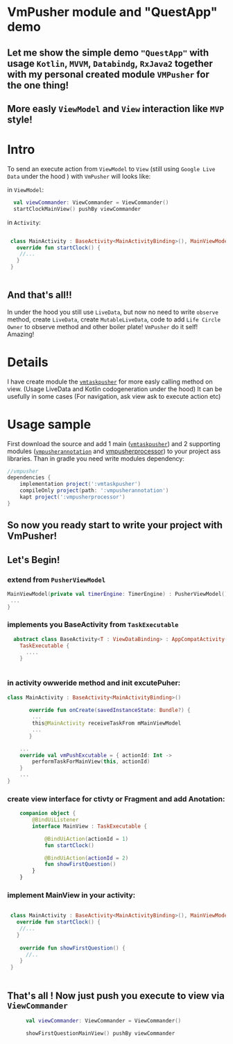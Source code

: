 # VmPusher module and "QuestApp" demo

## Let me show the simple demo ```"QuestApp"``` with usage ```Kotlin```, ```MVVM```, ```Databindg```, ```RxJava2``` together  with my personal created module ```VMPusher``` for the one thing! 
## More easly ```ViewModel``` and ```View``` interaction like ```MVP``` style!

# Intro 

To send an execute action from ```ViewModel``` to ```View``` (still using ```Google Live Data``` under the hood ) with ```VmPusher``` will looks like:

in ```ViewModel```:

```kotlin
  val viewCommander: ViewCommander = ViewCommander()
  startClockMainView() pushBy viewCommander
```
in ```Activity```:

```kotlin

 class MainActivity : BaseActivity<MainActivityBinding>(), MainViewModel.Companion.MainView{
   override fun startClock() {
    //...
   }
 }
 
```

## And that's all!!

In under the hood you still use ```LiveData```, but now no need to write ```observe``` method, create ```LiveData```, create ```MutableLiveData```, code to add ```Life Circle Owner``` to observe method and other boiler plate!
```VmPusher``` do it self! Amazing!

# Details

I have create module the [```vmtaskpusher```](https://github.com/SergeyBurlaka/QuestApp-MVVM/tree/feature/improve_code_gen/vmtaskpusher) 
for more easly calling method on view. (Usage LiveData and Kotlin codogeneration under the hood)
It can be usefully in some cases (For navigation, ask view ask to execute action etc)

# Usage sample 

 First download the source and add  1 main ([```vmtaskpusher```](https://github.com/SergeyBurlaka/QuestApp-MVVM/tree/feature/improve_code_gen/vmtaskpusher)) and 2 supporting modules ([```vmpusherannotation```](https://github.com/SergeyBurlaka/VmPusher/tree/feature/improve_code_gen/vmpusherannotation) and [vmpusherprocessor](https://github.com/SergeyBurlaka/VmPusher/tree/feature/improve_code_gen/vmpusherprocessor)) to your project ass libraries. Than in gradle you need write modules dependency:

```groovy
//vmpusher
dependencies {
    implementation project(':vmtaskpusher')
    compileOnly project(path: ':vmpusherannotation')
    kapt project(':vmpusherprocessor')
}
```
## So now you ready start to write your project with VmPusher!
## Let's Begin!

### extend from ```PusherViewModel```

```kotlin
MainViewModel(private val timerEngine: TimerEngine) : PusherViewModel(){
 ...
}
```

### implements you BaseActivity from  ```TaskExecutable```

```kotlin
  abstract class BaseActivity<T : ViewDataBinding> : AppCompatActivity(),
    TaskExecutable {  
      ....
    }
    
```
    
### in activity owweride method and init excutePuher:
    
```kotlin
class MainActivity : BaseActivity<MainActivityBinding>()
       
       override fun onCreate(savedInstanceState: Bundle?) {
        ...
        this@MainActivity receiveTaskFrom mMainViewModel
        ...
       }

    ...
    override val vmPushExcutable = { actionId: Int ->
        performTaskForMainView(this, actionId)
    }
    ...
}
   ``` 

### create view interface for ctivty or Fragment and add Anotation:

```kotlin
    companion object {
        @BindUiListener
        interface MainView : TaskExecutable {

            @BindUiAction(actionId = 1)
            fun startClock()

            @BindUiAction(actionId = 2)
            fun showFirstQuestion()
        }
    }
```

### implement MainView in your activity:

```kotlin

 class MainActivity : BaseActivity<MainActivityBinding>(), MainViewModel.Companion.MainView{
   override fun startClock() {
    //...
   }
  
    override fun showFirstQuestion() {
      //..
    }
 }
 
```

## That's all ! Now just push you execute to view via ```ViewCommander```

```kotlin
      val viewCommander: ViewCommander = ViewCommander()

      showFirstQuestionMainView() pushBy viewCommander
      
```


